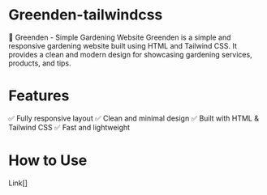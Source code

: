 # Greenden-tailwindcss
🌿 Greenden - Simple Gardening Website
Greenden is a simple and responsive gardening website built using HTML and Tailwind CSS. It provides a clean and modern design for showcasing gardening services, products, and tips.

# Features
✅ Fully responsive layout
✅ Clean and minimal design
✅ Built with HTML & Tailwind CSS
✅ Fast and lightweight
# How to Use
Link[]
